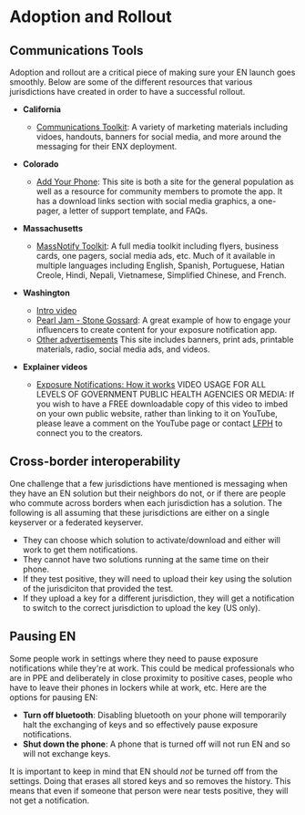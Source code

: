 # Adoption and Rollout

## Communications Tools

Adoption and rollout are a critical piece of making sure your EN launch goes smoothly. Below are some of the different resources that various jurisdictions have created in order to have a successful rollout.

* **California**
    * [Communications Toolkit](https://www.cdph.ca.gov/Programs/OPA/Pages/Communications-Toolkits/notify.aspx): A variety of marketing materials including vidoes, handouts, banners for social media, and more around the messaging for their ENX deployment. 
* **Colorado**
    * [Add Your Phone](https://www.addyourphone.com): This site is both a site for the general population as well as a resource for community members to promote the app. It has a download links section with social media graphics, a one-pager, a letter of support template, and FAQs. 
* **Massachusetts**
    * [MassNotify Toolkit](https://www.dropbox.com/sh/ah5hvl1kwlalrhj/AAA1ISH1X0t2h4CrOQaVCtaMa/TOOLKIT/PREVIEW?dl=0&preview=MassNotify_Toolkit_Updated_v6.pdf): A full media toolkit including flyers, business cards, one pagers, social media ads, etc. Much of it available in multiple languages including English, Spanish, Portuguese, Hatian Creole, Hindi, Nepali, Vietnamese, Simplified Chinese, and French.
* **Washington**
    * [Intro video](https://www.youtube.com/watch?v=BHpXuARRsJw&feature=emb_imp_woyt)
    * [Pearl Jam - Stone Gossard](https://www.youtube.com/watch?v=QG5W99tQNJ8): A great example of how to engage your influencers to create content for your exposure notification app. 
    * [Other advertisements](https://coronavirus.wa.gov/partner-toolkit) This site includes banners, print ads, printable materials, radio, social media ads, and videos.

* **Explainer videos**
    * [Exposure Notifications: How it works](https://www.youtube.com/watch?v=qQYM25bpiLo&feature=youtu.be) VIDEO USAGE FOR ALL LEVELS OF GOVERNMENT PUBLIC HEALTH AGENCIES OR MEDIA: If you wish to have a FREE downloadable copy of this video to imbed on your own public website, rather than linking to it on YouTube, please leave a comment on the YouTube page or contact [LFPH](mailto:info@lfph.io) to connect you to the creators.

## Cross-border interoperability

One challenge that a few jurisdictions have mentioned is messaging when they have an EN solution but their neighbors do not, or if there are people who commute across borders when each jurisdiction has a solution. The following is all assuming that these jurisdictions are either on a single keyserver or a federated keyserver. 

* They can choose which solution to activate/download and either will work to get them notifications.
* They cannot have two solutions running at the same time on their phone.
* If they test positive, they will need to upload their key using the solution of the jurisdiciton that provided the test.
* If they upload a key for a different jurisdiction, they will get a notification to switch to the correct jurisdiction to upload the key (US only). 

## Pausing EN

Some people work in settings where they need to pause exposure notifications while they're at work. This could be medical professionals who are in PPE and deliberately in close proximity to positive cases, people who have to leave their phones in lockers while at work, etc. Here are the options for pausing EN: 

* **Turn off bluetooth**: Disabling bluetooth on your phone will temporarily halt the exchanging of keys and so effectively pause exposure notifications. 
* **Shut down the phone**: A phone that is turned off will not run EN and so will not exchange keys. 

It is important to keep in mind that EN should _not_ be turned off from the settings. Doing that erases all stored keys and so removes the history. This means that even if someone that person were near tests positive, they will not get a notification. 
